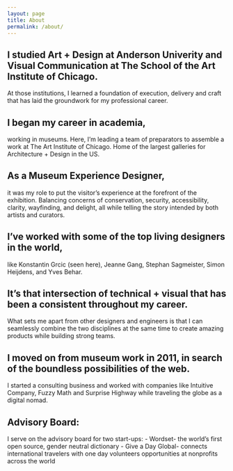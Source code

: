 ```yaml
---
layout: page
title: About
permalink: /about/
---
```


<section class="l-panel">
  <h2 class="m-subhead">I studied Art + Design at Anderson Univerity and Visual Communication at The School of the Art Institute of Chicago.</h2>
  <p class="m-body">At those institutions, I learned a foundation of execution, delivery and craft that has laid the groundwork for my professional career.</p>
</section>

<section class="l-panel">
  <h2 class="m-subhead">I began my career in academia,</h2>
  <p class="m-body">working in museums. Here, I’m leading a team of preparators to assemble a work at The Art Institute of Chicago. Home of the largest galleries for Architecture + Design in the US.</p>
</section>

<section class="l-panel">
  <h2 class="m-subhead">As a Museum Experience Designer,</h2>
  <p class="m-body">it was my role to put the visitor’s experience at the forefront of the exhibition. Balancing concerns of conservation, security, accessibility, clarity, wayfinding, and delight, all while telling the story intended by both artists and curators.</p>
</section>

<section class="l-panel">
  <h2 class="m-subhead">I’ve worked with some of the top living designers in the world,</h2>
  <p class="m-body">like Konstantin Grcic (seen here), Jeanne Gang, Stephan Sagmeister, Simon Heijdens, and Yves Behar.</p>
</section>

<section class="l-panel">
  <h2 class="m-subhead">It’s that intersection of technical + visual that has been a consistent throughout my career.</h2>
  <p class="m-body">What sets me apart from other designers and engineers is that I can seamlessly combine the two disciplines at the same time to create amazing products while building strong teams.</p>
</section>

<section class="l-panel">
  <h2 class="m-subhead">I moved on from museum work in 2011, in search of the boundless possibilities of the web.</h2>
  <p class="m-body">I started a consulting business and worked with companies like Intuitive Company, Fuzzy Math and Surprise Highway while traveling the globe as a digital nomad.</p>
</section>

<section class="l-panel">
  <h2 class="m-subhead">Advisory Board:</h2>
  <p class="m-body">I serve on the advisory board for two start-ups:
- Wordset- the world’s first open source, gender neutral dictionary
- Give a Day Global- connects international travelers with one day     volunteers opportunities at nonprofits across the world</p>
</section>

